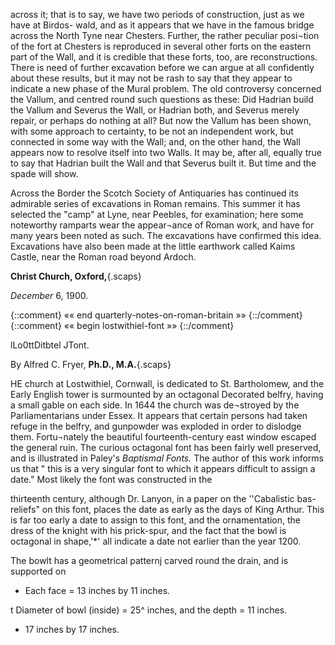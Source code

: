 across it; that is to say, we have two periods
of construction, just as we have at Birdos-
wald, and as it appears that we have in the
famous bridge across the North Tyne near
Chesters. Further, the rather peculiar posi¬tion
of the fort at Chesters is reproduced in
several other forts on the eastern part of the
Wall, and it is credible that these forts, too,
are reconstructions. There is need of
further excavation before we can argue at
all confidently about these results, but it
may not be rash to say that they appear to
indicate a new phase of the Mural problem.
The old controversy concerned the Vallum,
and centred round such questions as these:
Did Hadrian build the Vallum and Severus
the Wall, or Hadrian both, and Severus
merely repair, or perhaps do nothing at all?
But now the Vallum has been shown, with
some approach to certainty, to be not an
independent work, but connected in some
way with the Wall; and, on the other hand,
the Wall appears now to resolve itself into
two Walls. It may be, after all, equally true
to say that Hadrian built the Wall and that
Severus built it. But time and the spade
will show.

Across the Border the Scotch Society of
Antiquaries has continued its admirable
series of excavations in Roman remains.
This summer it has selected the "camp" at
Lyne, near Peebles, for examination; here
some noteworthy ramparts wear the appear¬ance
of Roman work, and have for many
years been noted as such. The excavations
have confirmed this idea. Excavations have
also been made at the little earthwork called
Kaims Castle, near the Roman road beyond
Ardoch.

**Christ Church, Oxford,**{.scaps}

*December* 6, 1900.

{::comment} «« end quarterly-notes-on-roman-britain »» {::/comment}
{::comment} «« begin lostwithiel-font »» {::/comment}


lLo0ttDitbtel JTont.

By Alfred C. Fryer, **Ph.D., M.A.**{.scaps}

HE church at Lostwithiel, Cornwall,
is dedicated to St. Bartholomew,
and the Early English tower is
surmounted by an octagonal
Decorated belfry, having a small gable on
each side. In 1644 the church was de¬stroyed
by the Parliamentarians under Essex.
It appears that certain persons had taken
refuge in the belfry, and gunpowder was
exploded in order to dislodge them. Fortu¬nately
the beautiful fourteenth-century east
window escaped the general ruin. The
curious octagonal font has been fairly well
preserved, and is illustrated in Paley's
*Baptismal Fonts.* The author of this work
informs us that " this is a very singular font
to which it appears difficult to assign a date."
Most likely the font was constructed in the

thirteenth century, although Dr. Lanyon, in
a paper on the ''Cabalistic bas-reliefs" on
this font, places the date as early as the days
of King Arthur. This is far too early a date
to assign to this font, and the ornamentation,
the dress of the knight with his prick-spur,
and the fact that the bowl is octagonal in
shape,'*' all indicate a date not earlier than
the year 1200.

The bowlt has a geometrical patternj
carved round the drain, and is supported on

* Each face = 13 inches by 11 inches.

t Diameter of bowl (inside) = 25^ inches, and the
depth = 11 inches.

+ 17 inches by 17 inches.
